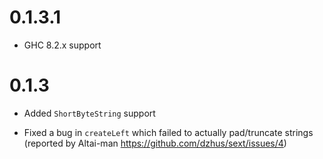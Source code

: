 # 0.1.3.1

- GHC 8.2.x support

# 0.1.3

- Added `ShortByteString` support

- Fixed a bug in `createLeft` which failed to actually pad/truncate
  strings (reported by Altai-man https://github.com/dzhus/sext/issues/4)
